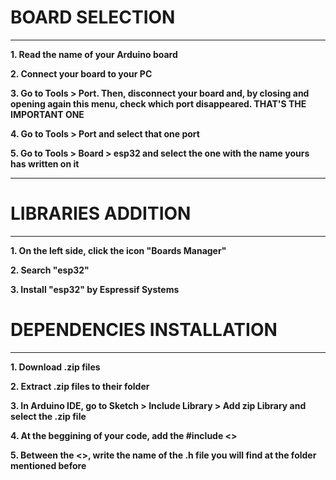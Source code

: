 # **BOARD SELECTION**
---

**1. Read the name of your Arduino board**

**2. Connect your board to your PC**

**3. Go to Tools > Port. Then, disconnect your board and, by closing and opening again this menu, check which port disappeared. THAT'S THE IMPORTANT ONE**

**4. Go to Tools > Port and select that one port**

**5. Go to Tools > Board > esp32 and select the one with the name yours has written on it**

---

# **LIBRARIES ADDITION**

---

**1. On the left side, click the icon "Boards Manager"**

**2. Search "esp32"**

**3. Install "esp32" by Espressif Systems**


# **DEPENDENCIES INSTALLATION**

---

**1. Download .zip files**

**2. Extract .zip files to their folder**

**3. In Arduino IDE, go to Sketch > Include Library > Add zip Library and select the .zip file**

**4. At the beggining of your code, add the #include <>**

**5. Between the <>, write the name of the .h file you will find at the folder mentioned before**
